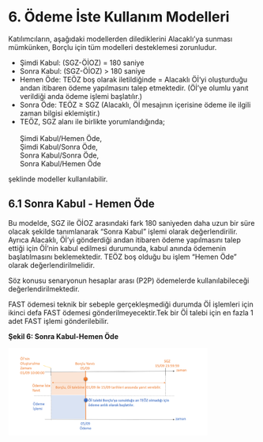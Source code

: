 # 6. Ödeme İste Kullanım Modelleri

Katılımcıların, aşağıdaki modellerden dilediklerini Alacaklı’ya sunması mümkünken, Borçlu için tüm modelleri desteklemesi zorunludur.
-	Şimdi Kabul: (SGZ-ÖİOZ) = 180 saniye
-   Sonra Kabul: (SGZ-ÖİOZ) > 180 saniye
-	Hemen Öde: TEÖZ boş olarak iletildiğinde = Alacaklı Öİ‘yi oluşturduğu andan itibaren ödeme yapılmasını talep etmektedir. (Öİ’ye olumlu yanıt verildiği anda ödeme işlemi başlatılır.)
-	Sonra Öde: TEÖZ ≥ SGZ (Alacaklı, Öİ mesajının içerisine ödeme ile ilgili zaman bilgisi eklemiştir.) 
-	TEÖZ, SGZ alanı ile birlikte yorumlandığında;<br>
        <br>Şimdi Kabul/Hemen Öde, 
        <br>Şimdi Kabul/Sonra Öde,
        <br>Sonra Kabul/Sonra Öde,
        <br>Sonra Kabul/Hemen Öde 

şeklinde modeller kullanılabilir.

## 6.1 Sonra Kabul - Hemen Öde

Bu modelde, SGZ ile ÖİOZ arasındaki fark 180 saniyeden daha uzun bir süre olacak şekilde tanımlanarak “Sonra Kabul” işlemi olarak değerlendirilir. Ayrıca Alacaklı, Öİ’yi gönderdiği andan itibaren ödeme yapılmasını talep ettiği için Öİ’nin kabul edilmesi durumunda, kabul anında ödemenin başlatılmasını beklemektedir. TEÖZ boş olduğu bu işlem “Hemen Öde” olarak değerlendirilmelidir. 

Söz konusu senaryonun hesaplar arası (P2P) ödemelerde kullanılabileceği değerlendirilmektedir.

FAST ödemesi teknik bir sebeple gerçekleşmediği durumda Öİ işlemleri için ikinci defa FAST ödemesi gönderilmeyecektir.Tek bir Öİ talebi için en fazla 1 adet FAST işlemi gönderilebilir.

**Şekil 6: Sonra Kabul-Hemen Öde**

<img src="./images/img/SonraKabulHemenOde.png" width="80%" >